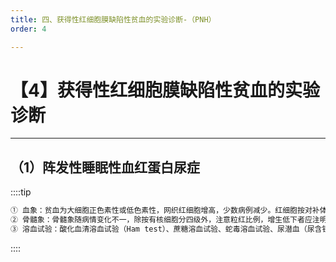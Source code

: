 ```yaml
---
title: 四、获得性红细胞膜缺陷性贫血的实验诊断-（PNH）
order: 4

---
```


# 【4】获得性红细胞膜缺陷性贫血的实验诊断

<kaodian :text="'血液学检验记忆卡'" />

<!-- ###### 第九章 红细胞膜缺陷性贫血及其实验诊断

> 临床血液学检验 -->

<beitiX/>

---

## （1）阵发性睡眠性血红蛋白尿症

<son :text="'血液学检验记忆卡'" text1="（1）阵发性睡眠性血红蛋白尿症" :textOption="[['超纲','暂无科目',''],['熟练掌握','专业知识','专业实践能力'],['熟练掌握','专业知识','专业实践能力']]" />

::::tip

```js
① 血象：贫血为大细胞正色素性或低色素性，网织红细胞增高，少数病例减少。红细胞按对补体敏感性分为接近正常红细胞（Ⅰ 型）、中等敏感（Ⅱ 型）、高度敏感（Ⅲ 型）。溶血程度取决于 Ⅲ 型红细胞多少。白细胞计数半数病例减少，中性粒细胞减少，淋巴细胞增多，血小板多数低于正常。
② 骨髓象：骨髓象随病情变化不一，除按有核细胞分四级外，注意粒红比例，增生低下者应注明部位，诊断疑难者需同时作病理活检。
③ 溶血试验：酸化血清溶血试验（Ham test）、蔗糖溶血试验、蛇毒溶血试验、尿潜血（尿含铁血黄素）试验等，其中两顼阳性或一项阳性，但对照阴性，结果才可靠；排除其他需鉴别的溶血性疾病。
```

::::
